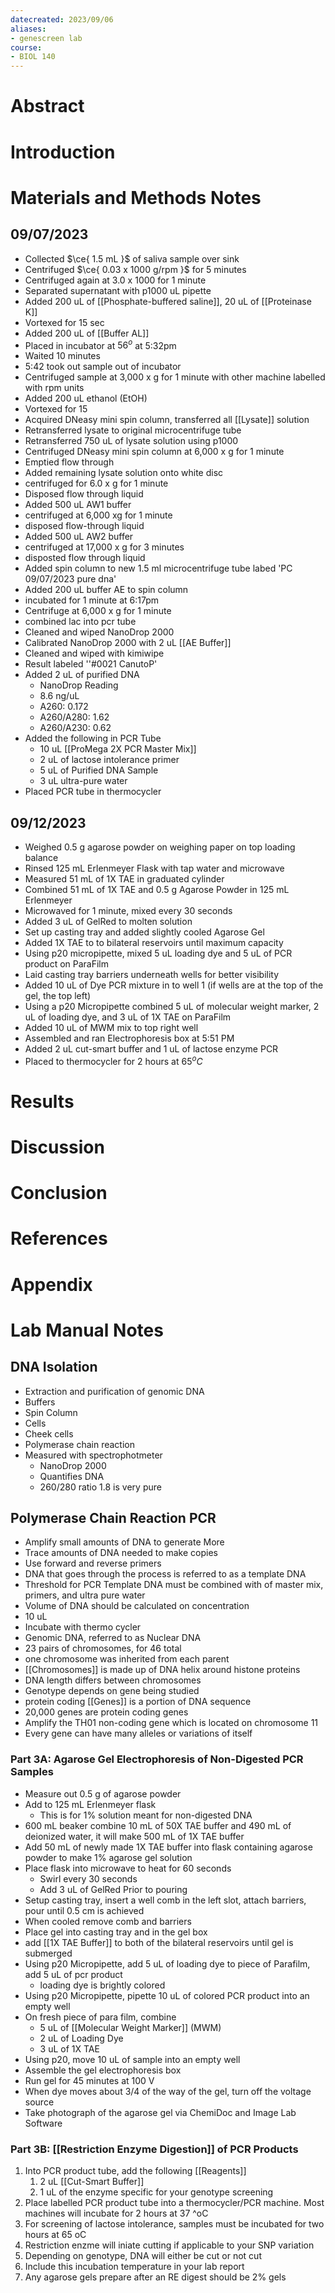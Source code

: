```yaml
---
datecreated: 2023/09/06
aliases: 
- genescreen lab
course: 
- BIOL 140
---
```


# Abstract

# Introduction

# Materials and Methods Notes

## 09/07/2023

- Collected $\ce{ 1.5 mL }$ of saliva sample over sink
- Centrifuged $\ce{ 0.03 x 1000 g/rpm }$  for 5 minutes 
- Centrifuged again at 3.0 x 1000 for 1 minute
- Separated supernatant with p1000 uL pipette
- Added 200 uL of [[Phosphate-buffered saline]], 20 uL of [[Proteinase K]]
- Vortexed for 15 sec
- Added 200 uL of [[Buffer AL]]
- Placed in incubator at $56^o$ at 5:32pm
- Waited 10 minutes
- 5:42 took out sample out of incubator
- Centrifuged sample at 3,000 x g for 1 minute with other machine labelled with rpm units
- Added 200 uL ethanol (EtOH)
- Vortexed for 15 
- Acquired DNeasy mini spin column, transferred all [[Lysate]] solution
- Retransferred lysate to original microcentrifuge tube
- Retransferred 750 uL of lysate solution using p1000
- Centrifuged DNeasy mini spin column at 6,000 x g for 1 minute
- Emptied flow through
- Added remaining lysate solution onto white disc
- centrifuged for 6.0 x g for 1 minute
- Disposed flow through liquid
- Added 500 uL AW1 buffer
- centrifuged at 6,000 xg for 1 minute
- disposed flow-through liquid
- Added 500 uL AW2 buffer
- centrifuged at 17,000 x g for 3 minutes
- disposted flow through liquid
- Added spin column to new 1.5 ml microcentrifuge tube labed 'PC 09/07/2023 pure dna'
- Added 200 uL buffer AE to spin column
- incubated for 1 minute at 6:17pm
- Centrifuge at 6,000 x g for 1 minute
- combined lac into pcr tube
- Cleaned and wiped NanoDrop 2000
- Calibrated NanoDrop 2000 with 2 uL [[AE Buffer]]
- Cleaned and wiped with kimiwipe
- Result labeled ''#0021 CanutoP'
- Added 2 uL of purified DNA
	- NanoDrop Reading
	- 8.6 ng/uL
	- A260: 0.172
	- A260/A280: 1.62
	- A260/A230: 0.62
- Added the following in PCR Tube
	- 10 uL [[ProMega 2X PCR Master Mix]]
	- 2 uL of lactose intolerance primer
	- 5 uL of Purified DNA Sample
	- 3 uL ultra-pure water
- Placed PCR tube in thermocycler

## 09/12/2023

- Weighed 0.5 g agarose powder on weighing paper on top loading balance
- Rinsed 125 mL Erlenmeyer Flask with tap water and microwave
- Measured 51 mL of 1X TAE in graduated cylinder
- Combined 51 mL of 1X TAE and 0.5 g Agarose Powder in 125 mL Erlenmeyer
- Microwaved for 1 minute, mixed every 30 seconds
- Added 3 uL of GelRed to molten solution
- Set up casting tray and added slightly cooled Agarose Gel
- Added 1X TAE to to bilateral reservoirs until maximum capacity
- Using p20 micropipette, mixed 5 uL loading dye and 5 uL of PCR product on ParaFilm
- Laid casting tray barriers underneath wells for better visibility
- Added 10 uL of Dye PCR mixture in to well 1 (if wells are at the top of the gel, the top left)
- Using a p20 Micropipette combined 5 uL of molecular weight marker, 2 uL of loading dye, and 3 uL of 1X TAE on ParaFilm
- Added 10 uL of MWM mix to top right well
- Assembled and ran Electrophoresis box at 5:51 PM 
- Added 2 uL cut-smart buffer and 1 uL of lactose enzyme PCR
- Placed to thermocycler for 2 hours at $65^oC$

# Results

# Discussion

# Conclusion

# References

# Appendix

# Lab Manual Notes

## DNA Isolation

- Extraction and purification of genomic DNA
- Buffers
- Spin Column
- Cells
- Cheek cells
- Polymerase chain reaction
- Measured with spectrophotmeter
	- NanoDrop 2000
	- Quantifies DNA
	- 260/280 ratio 1.8 is very pure

## Polymerase Chain Reaction PCR

- Amplify small amounts of DNA to generate More
- Trace amounts of DNA needed to make copies
- Use forward and reverse primers
- DNA that goes through the process is referred to as a template DNA
- Threshold for PCR Template DNA must be combined with of master mix, primers, and ultra pure water
- Volume of DNA should be calculated on concentration
- 10 uL 
- Incubate with thermo cycler
- Genomic DNA, referred to as Nuclear DNA
- 23 pairs of chromosomes, for 46 total
- one chromosome was inherited from each parent
- [[Chromosomes]] is made up of DNA helix around histone proteins
- DNA length differs between chromosomes
- Genotype depends on gene being studied
- protein coding [[Genes]] is a portion of DNA sequence
- 20,000 genes are protein coding genes
- Amplify the TH01 non-coding gene which is located on chromosome 11 
- Every gene can have many alleles or variations of itself

### Part 3A: Agarose Gel Electrophoresis of Non-Digested PCR Samples

- Measure out 0.5 g of agarose powder
- Add to 125 mL Erlenmeyer flask
	- This is for 1% solution meant for non-digested DNA
- 600 mL beaker combine 10 mL of 50X TAE buffer and 490 mL of deionized water, it will make 500 mL of 1X TAE buffer
- Add 50 mL of newly made 1X TAE buffer into flask containing agarose powder to make 1% agarose gel solution
- Place flask into microwave to heat for 60 seconds
	- Swirl every 30 seconds
	- Add 3 uL of GelRed Prior to pouring
- Setup casting tray, insert a well comb in the left slot, attach barriers, pour until 0.5 cm is achieved
- When cooled remove comb and barriers
- Place gel into casting tray and in the gel box
- add [[1X TAE Buffer]] to both of the bilateral reservoirs until gel is submerged
- Using p20 Micropipette, add 5 uL of loading dye to piece of Parafilm, add 5 uL of pcr product
	- loading dye is brightly colored
- Using p20 Micropipette, pipette 10 uL of colored PCR product into an empty well
- On fresh piece of para film, combine 
	- 5 uL of [[Molecular Weight Marker]] (MWM)
	- 2 uL of Loading Dye
	- 3 uL of 1X TAE
- Using p20, move 10 uL of sample into an empty well
- Assemble the gel electrophoresis box
- Run gel for 45 minutes at 100 V
- When dye moves about 3/4 of the way of the gel, turn off the voltage source
- Take photograph of the agarose gel via ChemiDoc and Image Lab Software

### Part 3B: [[Restriction Enzyme Digestion]] of PCR Products

1. Into PCR product tube, add the following [[Reagents]]
	1. 2 uL [[Cut-Smart Buffer]]
	2. 1 uL of the enzyme specific for your genotype screening
2. Place labelled PCR product tube into a thermocycler/PCR machine. Most machines will incubate for 2 hours at 37 ^oC
3. For screening of lactose intolerance, samples must be incubated for two hours at 65 oC
4. Restriction enzme will iniate cutting if applicable to your SNP variation
5. Depending on genotype, DNA will either be cut or not cut
6. Include this incubation temperature in your lab report
7. Any agarose gels prepare after an RE digest should be 2% gels
